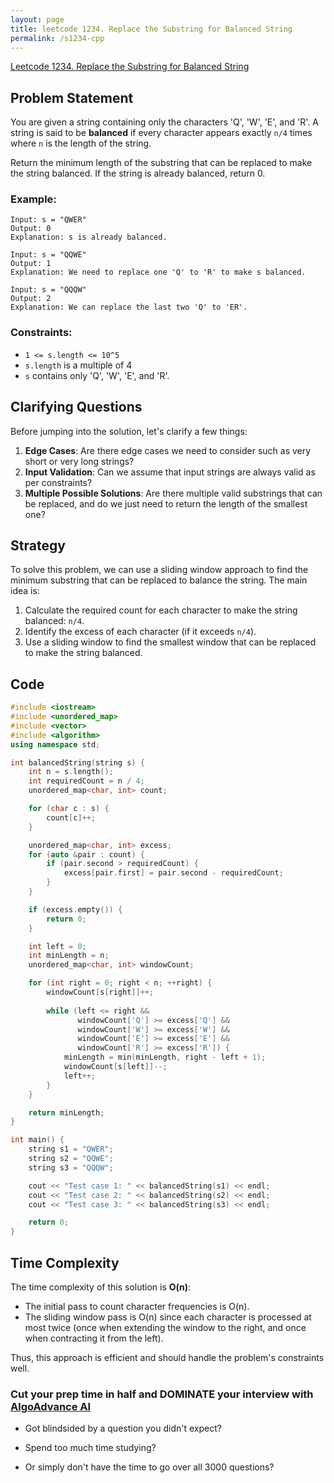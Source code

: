 ```yaml
---
layout: page
title: leetcode 1234. Replace the Substring for Balanced String
permalink: /s1234-cpp
---
```

[Leetcode 1234. Replace the Substring for Balanced String](https://algoadvance.github.io/algoadvance/l1234)
## Problem Statement
You are given a string containing only the characters 'Q', 'W', 'E', and 'R'. A string is said to be **balanced** if every character appears exactly `n/4` times where `n` is the length of the string. 

Return the minimum length of the substring that can be replaced to make the string balanced. If the string is already balanced, return 0.

### Example:
```
Input: s = "QWER"
Output: 0
Explanation: s is already balanced.
```
```
Input: s = "QQWE"
Output: 1
Explanation: We need to replace one 'Q' to 'R' to make s balanced.
```
```
Input: s = "QQQW"
Output: 2
Explanation: We can replace the last two 'Q' to 'ER'.
```

### Constraints:
- `1 <= s.length <= 10^5`
- `s.length` is a multiple of 4
- `s` contains only 'Q', 'W', 'E', and 'R'. 

## Clarifying Questions
Before jumping into the solution, let's clarify a few things:
1. **Edge Cases**: Are there edge cases we need to consider such as very short or very long strings?
2. **Input Validation**: Can we assume that input strings are always valid as per constraints?
3. **Multiple Possible Solutions**: Are there multiple valid substrings that can be replaced, and do we just need to return the length of the smallest one?

## Strategy
To solve this problem, we can use a sliding window approach to find the minimum substring that can be replaced to balance the string. The main idea is:
1. Calculate the required count for each character to make the string balanced: `n/4`.
2. Identify the excess of each character (if it exceeds `n/4`).
3. Use a sliding window to find the smallest window that can be replaced to make the string balanced.

## Code

```cpp
#include <iostream>
#include <unordered_map>
#include <vector>
#include <algorithm>
using namespace std;

int balancedString(string s) {
    int n = s.length();
    int requiredCount = n / 4;
    unordered_map<char, int> count;

    for (char c : s) {
        count[c]++;
    }

    unordered_map<char, int> excess;
    for (auto &pair : count) {
        if (pair.second > requiredCount) {
            excess[pair.first] = pair.second - requiredCount;
        }
    }

    if (excess.empty()) {
        return 0;
    }

    int left = 0;
    int minLength = n;
    unordered_map<char, int> windowCount;

    for (int right = 0; right < n; ++right) {
        windowCount[s[right]]++;
        
        while (left <= right && 
               windowCount['Q'] >= excess['Q'] && 
               windowCount['W'] >= excess['W'] && 
               windowCount['E'] >= excess['E'] && 
               windowCount['R'] >= excess['R']) {
            minLength = min(minLength, right - left + 1);
            windowCount[s[left]]--;
            left++;
        }
    }

    return minLength;
}

int main() {
    string s1 = "QWER";
    string s2 = "QQWE";
    string s3 = "QQQW";

    cout << "Test case 1: " << balancedString(s1) << endl;
    cout << "Test case 2: " << balancedString(s2) << endl;
    cout << "Test case 3: " << balancedString(s3) << endl;

    return 0;
}
```

## Time Complexity
The time complexity of this solution is **O(n)**:

- The initial pass to count character frequencies is O(n).
- The sliding window pass is O(n) since each character is processed at most twice (once when extending the window to the right, and once when contracting it from the left).

Thus, this approach is efficient and should handle the problem's constraints well.


### Cut your prep time in half and DOMINATE your interview with [AlgoAdvance AI](https://algoAdvance.com)

- Got blindsided by a question you didn't expect?

- Spend too much time studying?

- Or simply don't have the time to go over all 3000 questions?

